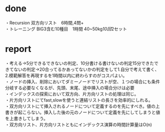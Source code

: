 # done 
・Recursion 双方向リスト　6時間,4問+</br>
・トレーニング BIG3含む10種目　1時間 40~50kg*10回*2セット

# report
・考える→5分できるできないの判定、10分書ける書けないの判定15分できたできてないの判定→20合ってるかあってないかの判定をして1.自分で考えて書く、2.模範解答を再現するを1時間以内に終わらすのがコスパよい。</br>
・ノードの挿入、削除においてダミーノードでリストが空、１つの場合にも条件分岐する必要なくなるが、先頭、末尾、途中挿入の場合分けは必要</br>
・インデックスの探索において双方向、片方向リストの処理は同じ。</br>
・片方向リストにてfast,slowを使うと連結リストの長さを効率的にしれる。</br>
・双方向リストにて挿入されるノードについて定義するのを先にすべき。値の上書きが起こらない。挿入した後の元のノードについて定義を先にしてしまうと値を上書きしてしまう。</br>
・双方向リスト、片方向リストともにインデックス演算の時間計算量はO(n)</br>